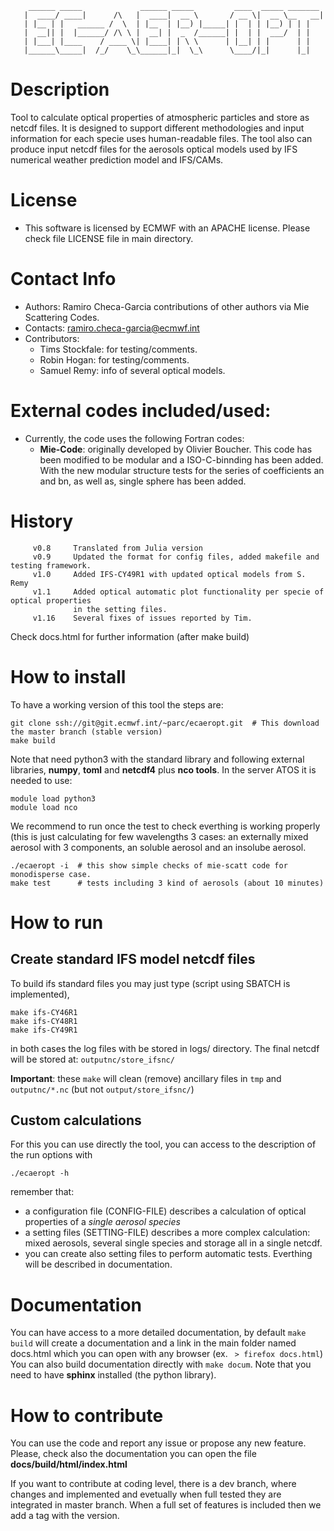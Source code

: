  

        ______ _____             ______ _____         ____  _____ _______   
       |  ____/ ____|      /\   |  ____|  __ \       / __ \|  __ \__   __|  
       | |__ | |   ______ /  \  | |__  | |__) |_____| |  | | |__) | | |     
       |  __|| |  |______/ /\ \ |  __| |  _  /______| |  | |  ___/  | |     
       | |___| |____    / ____ \| |____| | \ \      | |__| | |      | |     
       |______\_____|  /_/    \_\______|_|  \_\      \____/|_|      |_|      
     

# Description

Tool to calculate optical properties of atmospheric particles and store as netcdf files. It is designed to support different methodologies and input information for each specie uses human-readable files. The tool also can produce input netcdf files for the aerosols optical models used by IFS numerical weather prediction model and IFS/CAMs.

# License
  - This software is licensed by ECMWF with an APACHE license. Please check file LICENSE file in main directory.

# Contact Info

  - Authors:      Ramiro Checa-Garcia
                  contributions of other authors via Mie Scattering Codes.
  - Contacts:     ramiro.checa-garcia@ecmwf.int
  - Contributors:
      - Tims Stockfale: for testing/comments.
      - Robin Hogan: for testing/comments.
      - Samuel Remy: info of several optical models.

# External codes included/used:

  - Currently, the code uses the following Fortran codes:
    - **Mie-Code**: originally developed by Olivier Boucher. This code has been modified to be modular 
                and a ISO-C-binnding has been added. With the new modular structure tests for the 
                series of coefficients an and bn, as well as, single sphere has been added. 

# History

```
     v0.8     Translated from Julia version
     v0.9     Updated the format for config files, added makefile and testing framework.
     v1.0     Added IFS-CY49R1 with updated optical models from S. Remy
     v1.1     Added optical automatic plot functionality per specie of optical properties 
              in the setting files. 
     v1.16    Several fixes of issues reported by Tim.
```

  Check docs.html for further information (after make build)


# How to install

To have a working version of this tool the steps are:

```
git clone ssh://git@git.ecmwf.int/~parc/ecaeropt.git  # This download the master branch (stable version)
make build
```

Note that need python3 with the standard library and following external libraries, **numpy**, **toml** and **netcdf4** plus **nco tools**. In the server ATOS it is needed to use:
```
module load python3
module load nco
```

We recommend to run once the test to check everthing is working properly (this is just calculating for few wavelengths 3 cases: an externally mixed aerosol with 3 components, an soluble aerosol and an insolube aerosol.

```
./ecaeropt -i  # this show simple checks of mie-scatt code for monodisperse case.
make test      # tests including 3 kind of aerosols (about 10 minutes)
```

# How to run

## Create standard IFS model netcdf files

To build ifs standard files you may just type (script using SBATCH is implemented),

```
make ifs-CY46R1
make ifs-CY48R1
make ifs-CY49R1    
```

in both cases the log files with be stored in logs/ directory. The final netcdf will be stored at: `outputnc/store_ifsnc/`

**Important**: these `make` will clean (remove) ancillary files in `tmp` and `outputnc/*.nc` (but not `output/store_ifsnc/`)

## Custom calculations

For this you can use directly the tool, you can access to the description of the run options with

```
./ecaeropt -h 
```

remember that:

-  a configuration file (CONFIG-FILE) describes a calculation of optical properties of a *single aerosol species*
-  a setting files (SETTING-FILE) describes a more complex calculation: mixed aerosols, several single species and storage all in a single netcdf.
-  you can create also setting files to perform automatic tests. Everthing will be described in documentation.

# Documentation

You can have access to a more detailed documentation, by default `make build` will create a documentation and a link in the main folder named docs.html which you can open with any browser (ex. ` > firefox docs.html`)
You can also build documentation directly with `make docum`. Note that you need to have **sphinx** installed (the python library).

# How to contribute

You can use the code and report any issue or propose any new feature. Please, check also
the documentation you can open the file **docs/build/html/index.html**

If you want to contribute at coding level, there is a dev branch, where changes and implemented and evetually when full tested they are integrated in master branch. When a full set of features is included then we add a tag with the version. 


